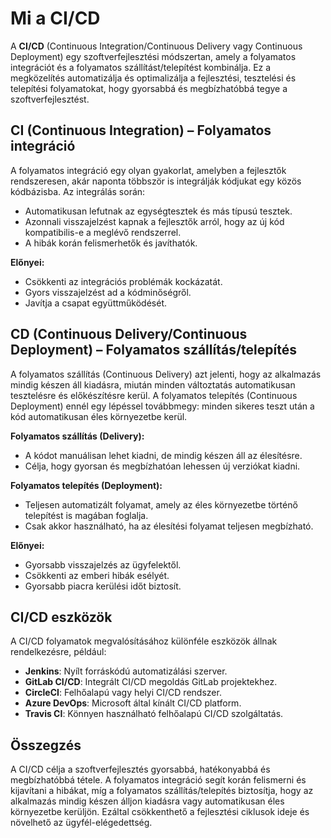 # Mi a CI/CD

A **CI/CD** (Continuous Integration/Continuous Delivery vagy Continuous Deployment) egy szoftverfejlesztési módszertan, amely a folyamatos integrációt és a folyamatos szállítást/telepítést kombinálja. Ez a megközelítés automatizálja és optimalizálja a fejlesztési, tesztelési és telepítési folyamatokat, hogy gyorsabbá és megbízhatóbbá tegye a szoftverfejlesztést.

## **CI (Continuous Integration) – Folyamatos integráció**

A folyamatos integráció egy olyan gyakorlat, amelyben a fejlesztők rendszeresen, akár naponta többször is integrálják kódjukat egy közös kódbázisba. Az integrálás során:

- Automatikusan lefutnak az egységtesztek és más típusú tesztek.
- Azonnali visszajelzést kapnak a fejlesztők arról, hogy az új kód kompatibilis-e a meglévő rendszerrel.
- A hibák korán felismerhetők és javíthatók.

**Előnyei:**

- Csökkenti az integrációs problémák kockázatát.
- Gyors visszajelzést ad a kódminőségről.
- Javítja a csapat együttműködését.

## **CD (Continuous Delivery/Continuous Deployment) – Folyamatos szállítás/telepítés**

A folyamatos szállítás (Continuous Delivery) azt jelenti, hogy az alkalmazás mindig készen áll kiadásra, miután minden változtatás automatikusan tesztelésre és előkészítésre kerül. A folyamatos telepítés (Continuous Deployment) ennél egy lépéssel továbbmegy: minden sikeres teszt után a kód automatikusan éles környezetbe kerül.

**Folyamatos szállítás (Delivery):**

- A kódot manuálisan lehet kiadni, de mindig készen áll az élesítésre.
- Célja, hogy gyorsan és megbízhatóan lehessen új verziókat kiadni.

**Folyamatos telepítés (Deployment):**

- Teljesen automatizált folyamat, amely az éles környezetbe történő telepítést is magában foglalja.
- Csak akkor használható, ha az élesítési folyamat teljesen megbízható.

**Előnyei:**

- Gyorsabb visszajelzés az ügyfelektől.
- Csökkenti az emberi hibák esélyét.
- Gyorsabb piacra kerülési időt biztosít.

## **CI/CD eszközök**

A CI/CD folyamatok megvalósításához különféle eszközök állnak rendelkezésre, például:

- **Jenkins**: Nyílt forráskódú automatizálási szerver.
- **GitLab CI/CD**: Integrált CI/CD megoldás GitLab projektekhez.
- **CircleCI**: Felhőalapú vagy helyi CI/CD rendszer.
- **Azure DevOps**: Microsoft által kínált CI/CD platform.
- **Travis CI**: Könnyen használható felhőalapú CI/CD szolgáltatás.

## **Összegzés**

A CI/CD célja a szoftverfejlesztés gyorsabbá, hatékonyabbá és megbízhatóbbá tétele. A folyamatos integráció segít korán felismerni és kijavítani a hibákat, míg a folyamatos szállítás/telepítés biztosítja, hogy az alkalmazás mindig készen álljon kiadásra vagy automatikusan éles környezetbe kerüljön. Ezáltal csökkenthető a fejlesztési ciklusok ideje és növelhető az ügyfél-elégedettség.